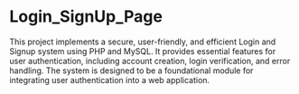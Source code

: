 # Login_SignUp_Page
This project implements a secure, user-friendly, and efficient Login and Signup system using PHP and MySQL. It provides essential features for user authentication, including account creation, login verification, and error handling. The system is designed to be a foundational module for integrating user authentication into a web application.
